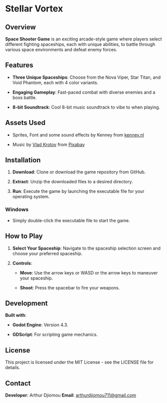 # Stellar Vortex

## Overview

**Space Shooter Game** is an exciting arcade-style game where players select different fighting spaceships, each with unique abilities, to battle through various space environments and defeat enemy forces.

## Features

- **Three Unique Spaceships**: Choose from the Nova Viper, Star Titan, and Void Phantom, each with 4 color variants.
    
- **Engaging Gameplay**: Fast-paced combat with diverse enemies and a boss battle.
    
- **8-bit Soundtrack**: Cool 8-bit music soundtrack to vibe to when playing.
    

## Assets Used
- Sprites, Font and some sound effects by Kenney from [kenney.nl](https://kenney.nl/)
	
-  Music by <a href="https://pixabay.com/users/moodmode-33139253/?utm_source=link-attribution&utm_medium=referral&utm_campaign=music&utm_content=245249">Vlad Krotov</a> from <a href="https://pixabay.com//?utm_source=link-attribution&utm_medium=referral&utm_campaign=music&utm_content=245249">Pixabay</a>
	

## Installation

1. **Download**: Clone or download the game repository from GitHub.
    
2. **Extract**: Unzip the downloaded files to a desired directory.
    
3. **Run**: Execute the game by launching the executable file for your operating system.
    

### Windows

- Simply double-click the executable file to start the game.
    

## How to Play

1. **Select Your Spaceship**: Navigate to the spaceship selection screen and choose your preferred spaceship.
    
2. **Controls**:
    
    - **Move**: Use the arrow keys or WASD or the arrow keys to maneuver your spaceship.
        
    - **Shoot**: Press the spacebar to fire your weapons.
        

## Development

**Built with**:

- **Godot Engine**: Version 4.3.
    
- **GDScript**: For scripting game mechanics.
    

## License

This project is licensed under the MIT License - see the LICENSE file for details.

## Contact

**Developer**: Arthur Djiomou **Email**: arthurdjiomou711@gmail.com
